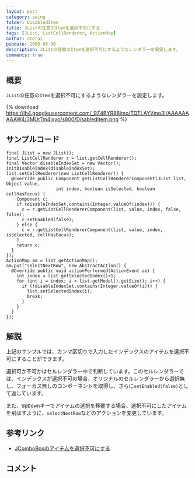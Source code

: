 ```yaml
---
layout: post
category: swing
folder: DisabledItem
title: JListの任意のItemを選択不可にする
tags: [JList, ListCellRenderer, ActionMap]
author: aterai
pubdate: 2005-05-30
description: JListの任意のItemを選択不可にするようなレンダラーを設定します。
comments: true
---
```

## 概要
`JList`の任意の`Item`を選択不可にするようなレンダラーを設定します。

{% download https://lh4.googleusercontent.com/_9Z4BYR88imo/TQTLAYVmo3I/AAAAAAAAAW4/3MUtTm4ixyo/s800/DisabledItem.png %}

## サンプルコード
<pre class="prettyprint"><code>final JList = new JList();
final ListCellRenderer r = list.getCellRenderer();
final Vector disableIndexSet = new Vector();
initDisableIndex(disableIndexSet);
list.setCellRenderer(new ListCellRenderer() {
  @Override public Component getListCellRendererComponent(JList list, Object value,
                   int index, boolean isSelected, boolean cellHasFocus) {
    Component c;
    if (disableIndexSet.contains(Integer.valueOf(index))) {
      c = r.getListCellRendererComponent(list, value, index, false, false);
      c.setEnabled(false);
    } else {
      c = r.getListCellRendererComponent(list, value, index, isSelected, cellHasFocus);
    }
    return c;
  }
});
ActionMap am = list.getActionMap();
am.put("selectNextRow", new AbstractAction() {
  @Override public void actionPerformed(ActionEvent ae) {
    int index = list.getSelectedIndex()+1;
    for (int i = index; i &lt; list.getModel().getSize(); i++) {
      if (!disableIndexSet.contains(Integer.valueOf(i))) {
        list.setSelectedIndex(i);
        break;
      }
    }
  }
});
</code></pre>

## 解説
上記のサンプルでは、カンマ区切りで入力したインデックスのアイテムを選択不可にすることができます。

選択可か不可かはセルレンダラー中で判断しています。このセルレンダラーでは、インデックスが選択不可の場合、オリジナルのセルレンダラーから選択無し、フォーカス無しのコンポーネントを取得し、さらに`setEnabled(false)`として返しています。

また、<kbd>Up</kbd><kbd>Down</kbd>キーでアイテムの選択を移動する場合、選択不可にしたアイテムを飛ばすように、`selectNextRow`などのアクションを変更しています。

## 参考リンク
- [JComboBoxのアイテムを選択不可にする](http://ateraimemo.com/Swing/DisableItemComboBox.html)

<!-- dummy comment line for breaking list -->

## コメント
